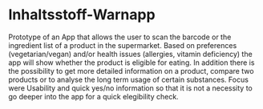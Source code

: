 # Inhaltsstoff-Warnapp

Prototype of an App that allows the user to scan the barcode or the ingredient list of a product in the supermarket. Based on preferences (vegetarian/vegan) and/or health issues (allergies, vitamin deficiency) the app will show whether the product is eligible for eating. In addition there is the possibility to get more detailed information on a product, compare two products or to analyse the long term usage of certain substances.
Focus were Usability and quick yes/no information so that it is not a necessity to go deeper into the app for a quick elegibility check.
